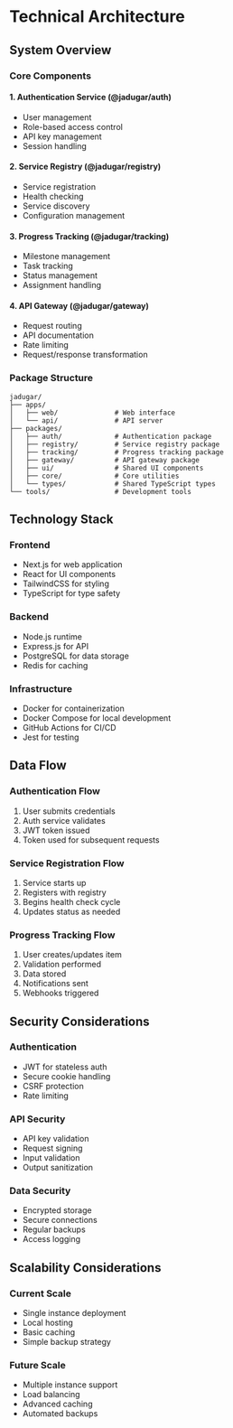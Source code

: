 # Technical Architecture

## System Overview

### Core Components

#### 1. Authentication Service (@jadugar/auth)
- User management
- Role-based access control
- API key management
- Session handling

#### 2. Service Registry (@jadugar/registry)
- Service registration
- Health checking
- Service discovery
- Configuration management

#### 3. Progress Tracking (@jadugar/tracking)
- Milestone management
- Task tracking
- Status management
- Assignment handling

#### 4. API Gateway (@jadugar/gateway)
- Request routing
- API documentation
- Rate limiting
- Request/response transformation

### Package Structure
```
jadugar/
├── apps/
│   ├── web/              # Web interface
│   └── api/              # API server
├── packages/
│   ├── auth/             # Authentication package
│   ├── registry/         # Service registry package
│   ├── tracking/         # Progress tracking package
│   ├── gateway/          # API gateway package
│   ├── ui/               # Shared UI components
│   ├── core/             # Core utilities
│   └── types/            # Shared TypeScript types
└── tools/                # Development tools
```

## Technology Stack

### Frontend
- Next.js for web application
- React for UI components
- TailwindCSS for styling
- TypeScript for type safety

### Backend
- Node.js runtime
- Express.js for API
- PostgreSQL for data storage
- Redis for caching

### Infrastructure
- Docker for containerization
- Docker Compose for local development
- GitHub Actions for CI/CD
- Jest for testing

## Data Flow

### Authentication Flow
1. User submits credentials
2. Auth service validates
3. JWT token issued
4. Token used for subsequent requests

### Service Registration Flow
1. Service starts up
2. Registers with registry
3. Begins health check cycle
4. Updates status as needed

### Progress Tracking Flow
1. User creates/updates item
2. Validation performed
3. Data stored
4. Notifications sent
5. Webhooks triggered

## Security Considerations

### Authentication
- JWT for stateless auth
- Secure cookie handling
- CSRF protection
- Rate limiting

### API Security
- API key validation
- Request signing
- Input validation
- Output sanitization

### Data Security
- Encrypted storage
- Secure connections
- Regular backups
- Access logging

## Scalability Considerations

### Current Scale
- Single instance deployment
- Local hosting
- Basic caching
- Simple backup strategy

### Future Scale
- Multiple instance support
- Load balancing
- Advanced caching
- Automated backups
